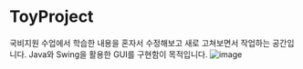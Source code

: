 # ToyProject
국비지원 수업에서 학습한 내용을 혼자서 수정해보고 새로 고쳐보면서 작업하는 공간입니다.
Java와 Swing을 활용한 GUI를 구현함이 목적입니다. 
![image](https://user-images.githubusercontent.com/87313203/176161066-d41856ac-d05f-4fcf-b43c-8b3c2dbe2044.png)
